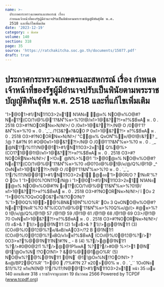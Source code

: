 ```yaml
---
name: >-
  ประกาศกระทรวงเกษตรและสหกรณ์ เรื่อง
  กำหนดเจ้าหน้าที่ของรัฐผู้มีอำนาจปรับเป็นพินัยตามพระราชบัญญัติพันธุ์พืช พ.ศ.
  2518 และที่แก้ไขเพิ่มเติม
date: '2023-12-19'
category: ง พิเศษ
volume: 140
section: 318
page: 35
source: 'https://ratchakitcha.soc.go.th/documents/15077.pdf'
draft: true
---
```


# ประกาศกระทรวงเกษตรและสหกรณ์ เรื่อง กำหนดเจ้าหน้าที่ของรัฐผู้มีอำนาจปรับเป็นพินัยตามพระราชบัญญัติพันธุ์พืช พ.ศ. 2518 และที่แก้ไขเพิ่มเติม

'1>@01>#1/N1!1O3>2ห1์ N1ANอ ํ@ห% NO@ห%O@#?Nอ1?(CO/?อํ@%@'1?&N'็%พ>%?0!@/พ1>1@&??!>พ?%$B์พA พ . 0 . 2518 O3>#?NOORNพ>N/N!>/ O /0พ1>1@&??!>/N@ O /0@1'1?&N'็%พ>%?0 พ . 0 . `_`_ /?(3&?ค?&QO P 0พ1>1@&??!> พ?%$B์พA พ . 0 . 2518 O3>#?NOORNพ>N/N!>/ "Cํ@ห% QหON'็%ห/@0!@/&?? _ 3ํ@ ? &#?N 91 #O@0พ1>1@&??!>/N@ O /0@1'1?&N'็%พ>%?0 พ . 0 . `_`_ @N1?/%!1?/N@@11>#1/N1!1O3>2ห1์ Q%@%>(CO1?1@@1!@/พ1>1@&??!>พ?%$B์พA พ . 0 . 2518 O3>#?NOORNพ>N/N!>/ >!Oอ ํ @N%>%@1 '1>@0ํ@ห% NO@ห%O@#?Nอ1?(CO/?อํ@%@'1?&N'็%พ>%?0 อ@0?0อํ@%@!@/ค/@/Q%/@!1@ _^ OหNพ1>1@&??!>/N@ O /0@1'1?&N'็%พ>%?0 พ . 0 . `_`_ 1?/%!1?/N@@11>#1/N1!1O3>2ห1์ @ออ'1>@0R/O ? !NอR'%?O Oอ 1 '1>@0%?ON1?0/N@ ì '1>@01>#1/N1!1O3>2ห1์ N1ANอ ํ@ห% NO@ห%O@#?N อ1?(CO/?อํ@%@'1?&N'็%พ>%?0!@/พ1>1@&??!>พ?%$B์พA พ . 0 . 2518 O3>#?NOORNพ>N/N!>/ î Oอ 2 '1>@0%?OQหOQO&?ค?&!?OO!N/?%'1>@0Q%1@>@%BN&1@N'็%!O%R' Oอ 3 QหONO@ห%O@#?Nอ1?!NอR'%?O N'็%(CO/?อํ@%@'1?&N'็%พ>%?0Q%ค/@/(> #@พ>%?0 !@/ค/@/Q%/@!1@ 57 /@!1@ 59 /@!1@ 61 /@!1@ 68 /@!1@ 69 O3>/@!1@ 70 OหNพ1>1@&??!>พ?%$B์พA พ . 0 . 2518 O3>#?NOORNพ>N/N!>/ (1) อ$>& ? 1//>@@1N1!1 (2) 1ออ$>& ? 1//>@@1N1!1 (3) (COอํ@%/0@12ํ@%?ค/&คB/พAO3>/?2 B @1N1!1 (COอํ@%/0@12ํ@%?คBO/ค1อพ?%$B์พA (COอํ@%/0@12ํ@%?/>?0O3>พ?%@@1N1!1N!#?N _ - 8 (4) %?/>@@1N1!1 %?/>#0@0@2!1์ %?/>@@1P1คพA %??/>#0@ %>!>1 @N ํ @1!ํ@Oห%N !?OO!N1> ? &ํ@%@@1@O%R' (5) NO@พ%?@%@1N1!1 @N ํ @1!ํ@Oห%N!?OO!N1> ? &อ@/BP2@O%R' '1>@0  /?%#?N 27 พ20>@0% พ . 0 . `_`` 1Oอ0Nอ $11/%?2 พ1ห/N(N@ 1?/%!1?/N@@11>#1/N1!1O3>2ห1์ หน้า 35 เลม 140 ตอนพิเศษ 318 ง ราชกิจจานุเบกษา 19 ธันวาคม 2566 Powered by TCPDF (www.tcpdf.org)
